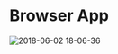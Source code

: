 # Browser App


![2018-06-02 18-06-36](https://user-images.githubusercontent.com/22661046/40877870-633c041c-6690-11e8-8443-4b03340c7f16.png)
